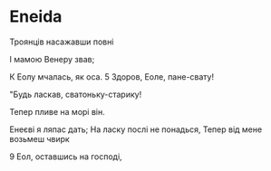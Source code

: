 # Eneida


Троянців насажавши повні

І мамою Венеру звав;


К Еолу мчалась, як оса.
5 Здоров, Еоле, пане-свату!

"Будь ласкав, сватоньку-старику!

Тепер пливе на морі він.

Енеєві я ляпас дать;
На ласку послі не понадься,
Тепер від мене возьмеш чвирк

9 Еол, оставшись на господі,

